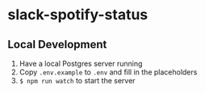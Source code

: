# slack-spotify-status

## Local Development
1. Have a local Postgres server running
1. Copy `.env.example` to `.env` and fill in the placeholders
1. `$ npm run watch` to start the server
